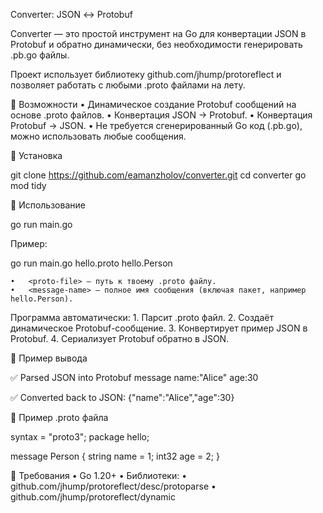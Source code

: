 Converter: JSON ↔ Protobuf

Converter — это простой инструмент на Go для конвертации JSON в Protobuf и обратно динамически, без необходимости генерировать .pb.go файлы.

Проект использует библиотеку github.com/jhump/protoreflect и позволяет работать с любыми .proto файлами на лету.



🔹 Возможности
	•	Динамическое создание Protobuf сообщений на основе .proto файлов.
	•	Конвертация JSON → Protobuf.
	•	Конвертация Protobuf → JSON.
	•	Не требуется сгенерированный Go код (.pb.go), можно использовать любые сообщения.



🔹 Установка

git clone https://github.com/eamanzholov/converter.git
cd converter
go mod tidy



🔹 Использование

go run main.go <proto-file> <message-name>

Пример:

go run main.go hello.proto hello.Person

	•	<proto-file> — путь к твоему .proto файлу.
	•	<message-name> — полное имя сообщения (включая пакет, например hello.Person).

Программа автоматически:
	1.	Парсит .proto файл.
	2.	Создаёт динамическое Protobuf-сообщение.
	3.	Конвертирует пример JSON в Protobuf.
	4.	Сериализует Protobuf обратно в JSON.



🔹 Пример вывода

✅ Parsed JSON into Protobuf message
name:"Alice" age:30

✅ Converted back to JSON: {"name":"Alice","age":30}



🔹 Пример .proto файла

syntax = "proto3";
package hello;

message Person {
  string name = 1;
  int32 age = 2;
}



🔹 Требования
	•	Go 1.20+
	•	Библиотеки:
	•	github.com/jhump/protoreflect/desc/protoparse
	•	github.com/jhump/protoreflect/dynamic

